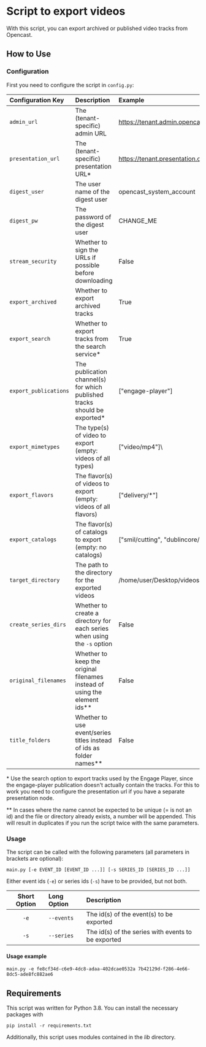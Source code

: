 # Script to export videos

With this script, you can export archived or published video tracks from Opencast.

## How to Use

### Configuration

First you need to configure the script in `config.py`:

| Configuration Key     | Description                                                                 | Example                                  |
| :-------------------- | :-------------------------------------------------------------------------- | :--------------------------------------- |
| `admin_url`           | The (tenant-specific) admin URL                                             | https://tenant.admin.opencast.com        |
| `presentation_url`    | The (tenant-specific) presentation URL\*                                    | https://tenant.presentation.opencast.com |
| `digest_user`         | The user name of the digest user                                            | opencast_system_account                  |
| `digest_pw`           | The password of the digest user                                             | CHANGE_ME                                |
| `stream_security`     | Whether to sign the URLs if possible before downloading                     | False                                    |
| `export_archived`     | Whether to export archived tracks                                           | True                                     |
| `export_search`       | Whether to export tracks from the search service\*                          | True                                     |
| `export_publications` | The publication channel(s) for which published tracks should be exported\*  | \["engage-player"\]                      |
| `export_mimetypes`    | The type(s) of video to export (empty: videos of all types)                 | \["video/mp4"]\                          |
| `export_flavors`      | The flavor(s) of videos to export (empty: videos of all flavors)            | \["delivery/*"\]                         |
| `export_catalogs`     | The flavor(s) of catalogs to export (empty: no catalogs)                    | \["smil/cutting", "dublincore/*"\]       |
| `target_directory`    | The path to the directory for the exported videos                           | /home/user/Desktop/videos                |
| `create_series_dirs`  | Whether to create a directory for each series when using the `-s` option    | False                                    |
| `original_filenames`  | Whether to keep the original filenames instead of using the element ids\*\* | False                                    |
| `title_folders`       | Whether to use event/series titles instead of ids as folder names\*\*       | False                                    |

&ast; Use the search option to export tracks used by the Engage Player, since the engage-player publication doesn't
actually contain the tracks. For this to work you need to configure the presentation url if you have a separate
presentation node.

&ast;&ast; In cases where the name cannot be expected to be unique (= is not an id) and the file or directory already
exists, a number will be appended. This will result in duplicates if you run the script twice with the same parameters.

### Usage

The script can be called with the following parameters (all parameters in brackets are optional):

`main.py [-e EVENT_ID [EVENT_ID ...]] [-s SERIES_ID [SERIES_ID ...]]`

Either event ids (`-e`) or series ids (`-s`) have to be provided, but not both.

| Short Option | Long Option | Description                                                     |
| :----------: | :---------- | :-------------------------------------------------------------- |
| `-e`         | `--events`  | The id(s) of the event(s) to be exported                        |
| `-s`         | `--series`  | The id(s) of the series with events to be exported              |

#### Usage example

`main.py -e fe8cf34d-c6e9-4dc8-adaa-402dcae0532a 7b42129d-f286-4e66-8dc5-ade8fc882ae6`

## Requirements

This script was written for Python 3.8. You can install the necessary packages with

`pip install -r requirements.txt`

Additionally, this script uses modules contained in the _lib_ directory.